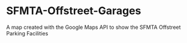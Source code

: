 # SFMTA-Offstreet-Garages
A map created with the Google Maps API to show the SFMTA Offstreet Parking Facilities
